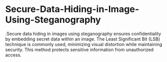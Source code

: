 # Secure-Data-Hiding-in-Image-Using-Steganography
.Secure data hiding in images using steganography ensures confidentiality by embedding secret data within an image. The Least Significant Bit (LSB) technique is commonly used, minimizing visual distortion while maintaining security. This method protects sensitive information from unauthorized access.
